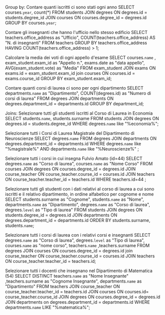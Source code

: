 Group by:
Contare quanti iscritti ci sono stati ogni anno
SELECT courses.`year`, count(\*)
FROM students
JOIN degrees ON degrees.id = students.degree_id
JOIN courses ON courses.degree_id = degrees.id
GROUP BY courses.`year`;

Contare gli insegnanti che hanno l'ufficio nello stesso edificio
SELECT teachers.office_address as "Ufficio", COUNT(teachers.office_address) AS "N. di insegnanti"
FROM teachers
GROUP BY teachers.office_address
HAVING COUNT(teachers.office_address) > 1;

Calcolare la media dei voti di ogni appello d'esame
SELECT courses.`name` , exam_student.exam_id as "Appello n.", exams.date as "data appello", AVG(exam_student.vote) as "Media"
FROM exam_student
JOIN exams ON exams.id = exam_student.exam_id
join courses ON courses.id = exams.course_id
GROUP BY exam_student.exam_id;

Contare quanti corsi di laurea ci sono per ogni dipartimento
SELECT departments.`name` as "Dipartimento", COUNT(degrees.id) as "Numero di corsi di laurea"
FROM degrees
JOIN departments ON degrees.department_id = departments.id
GROUP BY department_id;

Joins:
Selezionare tutti gli studenti iscritti al Corso di Laurea in Economia
SELECT students.`name`, students.surname
FROM students
JOIN degrees ON degrees.id = students.degree_id
WHERE degrees.`name` like "%economia%";

Selezionare tutti i Corsi di Laurea Magistrale del Dipartimento di Neuroscienze
SELECT degrees.`name`
FROM degrees
JOIN departments ON degrees.department_id = departments.id
WHERE degrees.`name` like "%magistrale%" AND departments.`name` like "%Neuroscienze%" ;

Selezionare tutti i corsi in cui insegna Fulvio Amato (id=44)
SELECT degrees.`name` as "Corso di laurea", courses.`name` as "Nome Corso"
FROM courses
JOIN degrees ON courses.degree_id = degrees.id
JOIN course_teacher ON course_teacher.course_id = courses.id
JOIN teachers ON course_teacher.teacher_id = teachers.id
WHERE teachers.id=44 ;

Selezionare tutti gli studenti con i dati relativi al corso di laurea a cui sono iscritti e il relativo dipartimento, in ordine alfabetico per cognome e nome
SELECT students.surname as "Cognome", students.`name` as "Nome", departments.`name` as "Dipartimento", degrees.`name` as "Corso di laurea", degrees.`level` as "Tipo di laurea"
FROM students
JOIN degrees ON students.degree_id = degrees.id
JOIN departments ON degrees.department_id = departments.id
ORDER BY students.surname, students.`name`;

Selezionare tutti i corsi di laurea con i relativi corsi e insegnanti
SELECT degrees.`name` as "Corso di laurea", degrees.`level` as "Tipo di laurea", courses.`name` as "nome corso", teachers.`name` ,teachers.surname
FROM degrees
JOIN courses ON courses.degree_id = degrees.id
join course_teacher ON course_teacher.course_id = courses.id
JOIN teachers ON course_teacher.teacher_id = teachers.id;

Selezionare tutti i docenti che insegnano nel Dipartimento di Matematica (54)
SELECT DISTINCT teachers.`name` as "Nome Insegnante" ,teachers.surname as "Cognome Insegnante", departments.`name` as "Dipartimento"
FROM teachers
JOIN course_teacher ON course_teacher.teacher_id = teachers.id
JOIN courses ON courses.id= course_teacher.course_id
JOIN degrees ON courses.degree_id = degrees.id
JOIN departments on degrees.department_id = departments.id
WHERE departments.`name` LIKE "%matematica%";
